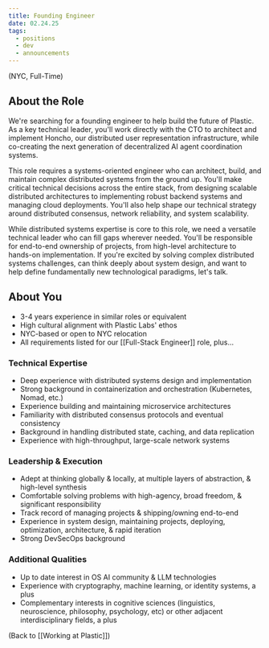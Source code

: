 ```yaml
---
title: Founding Engineer
date: 02.24.25
tags:
  - positions
  - dev
  - announcements
---
```

(NYC, Full-Time)

## About the Role

We're searching for a founding engineer to help build the future of Plastic. As a key technical leader, you'll work directly with the CTO to architect and implement Honcho, our distributed user representation infrastructure, while co-creating the next generation of decentralized AI agent coordination systems.

This role requires a systems-oriented engineer who can architect, build, and maintain complex distributed systems from the ground up. You'll make critical technical decisions across the entire stack, from designing scalable distributed architectures to implementing robust backend systems and managing cloud deployments. You'll also help shape our technical strategy around distributed consensus, network reliability, and system scalability.

While distributed systems expertise is core to this role, we need a versatile technical leader who can fill gaps wherever needed. You'll be responsible for end-to-end ownership of projects, from high-level architecture to hands-on implementation. If you're excited by solving complex distributed systems challenges, can think deeply about system design, and want to help define fundamentally new technological paradigms, let's talk.

## About You

- 3-4 years experience in similar roles or equivalent
- High cultural alignment with Plastic Labs' ethos
- NYC-based or open to NYC relocation
- All requirements listed for our [[Full-Stack Engineer]] role, plus...

### Technical Expertise

- Deep experience with distributed systems design and implementation
- Strong background in containerization and orchestration (Kubernetes, Nomad, etc.)
- Experience building and maintaining microservice architectures
- Familiarity with distributed consensus protocols and eventual consistency
- Background in handling distributed state, caching, and data replication
- Experience with high-throughput, large-scale network systems

### Leadership & Execution

- Adept at thinking globally & locally, at multiple layers of abstraction, & high-level synthesis
- Comfortable solving problems with high-agency, broad freedom, & significant responsibility
- Track record of managing projects & shipping/owning end-to-end
- Experience in system design, maintaining projects, deploying, optimization, architecture, & rapid iteration
- Strong DevSecOps background

### Additional Qualities

- Up to date interest in OS AI community & LLM technologies
- Experience with cryptography, machine learning, or identity systems, a plus
- Complementary interests in cognitive sciences (linguistics, neuroscience, philosophy, psychology, etc) or other adjacent interdisciplinary fields, a plus


(Back to [[Working at Plastic]])